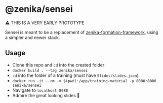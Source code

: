 # @zenika/sensei

⚠️ THIS IS A VERY EARLY PROTOTYPE

Sensei is meant to be a replacement of [zenika-formation-framework](https://github.com/Zenika/zenika-formation-framework/),
using a simpler and newer stack.

## Usage

- Clone this repo and `cd` into the created folder
- `docker build . --tag zenika/sensei`
- `cd` into the folder of a training (must have `Slides/slides.json`)
- `docker run -it --rm -v $(pwd):/app/training-material -p 8080:8080 zenika/sensei`
- Navigate to `localhost:8080`
- Admire the great looking slides 🎉
